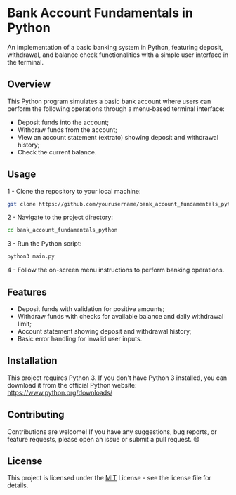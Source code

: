
# Bank Account Fundamentals in Python

An implementation of a basic banking system in Python, featuring deposit, withdrawal, and balance check functionalities with a simple user interface in the terminal.

## Overview

This Python program simulates a basic bank account where users can perform the following operations through a menu-based terminal interface:

- Deposit funds into the account;
- Withdraw funds from the account;
- View an account statement (extrato) showing deposit and withdrawal history;
- Check the current balance.




## Usage

1 - Clone the repository to your local machine:

```bash
git clone https://github.com/yourusername/bank_account_fundamentals_python.git
```

2 - Navigate to the project directory:

```bash
cd bank_account_fundamentals_python
```

3 - Run the Python script:

```bash
python3 main.py
```

4 - Follow the on-screen menu instructions to perform banking operations.

## Features

- Deposit funds with validation for positive amounts;
- Withdraw funds with checks for available balance and daily withdrawal limit;
- Account statement showing deposit and withdrawal history;
- Basic error handling for invalid user inputs.


## Installation

This project requires Python 3. If you don't have Python 3 installed, you can download it from the official Python website: https://www.python.org/downloads/

## Contributing

Contributions are welcome! If you have any suggestions, bug reports, or feature requests, please open an issue or submit a pull request. 😄

## License

This project is licensed under the [MIT](https://choosealicense.com/licenses/mit/)  License - see the license file for details.
